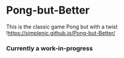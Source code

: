 # Pong-but-Better
This is the classic game Pong but with a twist
!https://simplenic.github.io/Pong-but-Better/
### Currently a work-in-progress
